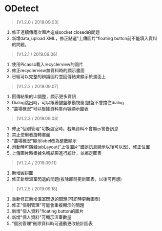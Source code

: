 # ODetect

> [V1.2.0 / 2019.09.03]
1. 修正連續傳兩次圖片造成socket closed的問題
2. 新增data_upload XML，修正點選"上傳圖片"floating button前不能填入資料的問題。

> [V1.2.1 / 2019.09.06]
1. 使用Picasso載入recyclerview的圖片
2. 修正recyclerview無資料時的顯示畫面
3. 已經可以完整的辨識圖片並回傳結果顯示於畫面上

> [V1.2.2 / 2019.09.07]
1. 回傳結果的UI調整，顯示更多資訊
2. Dialog跳出時，可以跟著鍵盤移動視窗(鍵盤不會擋住dialog
3. "農場概況"可以根據資料庫內容顯示圖表

> [V1.2.3 / 2019.09.08]
1. 修正"個別管理"切換溫室時，若無資料不會顯示警告訊息
2. 禁止使用者旋轉畫面
3. "農場概況"顯示label改為整數顯示
4. 滑動時可隱藏tabLayout("上傳圖片"錯誤訊息顯示以後可以改)、修正位置
5. 上傳圖片時根據名稱結果進行統計，並綁定圖表

> [V1.2.4 / 2019.09.11]
1. 新增圓餅圖
2. 修正新增溫室閃退的問題(拔除即時更新圖表，以後可再想)

> [V1.2.5 / 2019.09.18]
1. 重新修正新增溫室閃退的問題(可即時更新圖表)
2. 修正"個別管理"可能會重複顯示的問題
3. 新增"個人資料"floating button的圖片
4. 新增"個人資料"可顯示溫室數量
5. "個別管理"刪除資料時可連動更改統計圖表